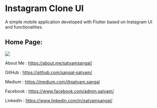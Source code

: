 # Instagram Clone UI

A simple mobile application developed with Flutter based on Instagram UI and functionalities.

## Home Page:

<img src = "assets/images/insta home.gif">





About Me : https://about.me/satyamsangal/

GitHub : https://github.com/sangal-satyam/

Medium : https://medium.com/@satyam.sangal

Facebook : https://www.facebook.com/admin.satyam/

LinkedIn : https://www.linkedin.com/in/satyamsangal/

